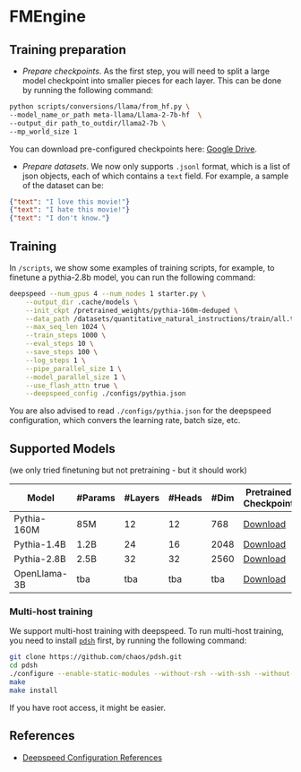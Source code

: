 # FMEngine

## Training preparation

* *Prepare checkpoints*. As the first step, you will need to split a large model checkpoint into smaller pieces for each layer. This can be done by running the following command:

```bash
python scripts/conversions/llama/from_hf.py \
--model_name_or_path meta-llama/Llama-2-7b-hf  \
--output_dir path_to_outdir/llama2-7b \
--mp_world_size 1
```

You can download pre-configured checkpoints here: [Google Drive](https://drive.google.com/drive/folders/1rKfR-rJFsV5VFpC_Y9FjUynDUdkg45Lk?usp=sharing).

* *Prepare datasets*. We now only supports `.jsonl` format, which is a list of json objects, each of which contains a `text` field. For example, a sample of the dataset can be:

```json
{"text": "I love this movie!"}
{"text": "I hate this movie!"}
{"text": "I don't know."}
```

## Training

In `/scripts`, we show some examples of training scripts, for example, to finetune a pythia-2.8b model, you can run the following command:
``` bash
deepspeed --num_gpus 4 --num_nodes 1 starter.py \
    --output_dir .cache/models \
    --init_ckpt /pretrained_weights/pythia-160m-deduped \
    --data_path /datasets/quantitative_natural_instructions/train/all.train.jsonl \
    --max_seq_len 1024 \
    --train_steps 1000 \
    --eval_steps 10 \
    --save_steps 100 \
    --log_steps 1 \
    --pipe_parallel_size 1 \
    --model_parallel_size 1 \
    --use_flash_attn true \
    --deepspeed_config ./configs/pythia.json
```

You are also advised to read `./configs/pythia.json` for the deepspeed configuration, which convers the learning rate, batch size, etc.

## Supported Models

(we only tried finetuning but not pretraining - but it should work)

| Model | #Params | #Layers | #Heads |  #Dim | Pretrained Checkpoint | Flash Attention |
| --- | --- | --- | --- | --- | --- | --- |
| Pythia-160M | 85M | 12 | 12 | 768 | [Download](https://drive.google.com/file/d/1QZNSCMEIldyUVe0ZqMRjlZJZ3WA8KAAE/view?usp=drive_link) | Yes |
| Pythia-1.4B | 1.2B | 24 | 16 | 2048 | [Download](https://drive.google.com/file/d/16EB64Y0YmYpcr022EO4gxmDszGkLHl8a/view?usp=drive_link) | Yes |
| Pythia-2.8B | 2.5B | 32 | 32 | 2560 | [Download](https://drive.google.com/file/d/1Q03nrVOP7rLDrADgQsWA_BM8_ojD2qbE/view?usp=drive_link) | Yes |
| OpenLlama-3B | tba | tba | tba | tba | [Download](https://drive.google.com/file/d/1EYTaPXoBrAk4OTXqNug2N62poCCsv0Ru/view?usp=drive_link) | Yes |

### Multi-host training

We support multi-host training with deepspeed. To run multi-host training, you need to install [`pdsh`](https://github.com/chaos/pdsh) first, by running the following command:

```bash
git clone https://github.com/chaos/pdsh.git
cd pdsh
./configure --enable-static-modules --without-rsh --with-ssh --without-ssh-connect-timeout-option --prefix=/your/preferred/path
make
make install
```

If you have root access, it might be easier.

## References

- [Deepspeed Configuration References](https://www.deepspeed.ai/docs/config-json/#automatic-mixed-precision-amp-training-options)

